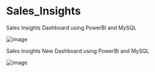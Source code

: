 # Sales_Insights
Sales Insights Dashboard using PowerBI and MySQL

![image](https://github.com/user-attachments/assets/c5494516-1a7e-45f0-987f-51f3f6fcbb99)



Sales Insights New Dashboard using PowerBI and MySQL


![image](https://github.com/user-attachments/assets/7c7c4c10-85a8-4af4-83a2-1bc327f06b1c)



